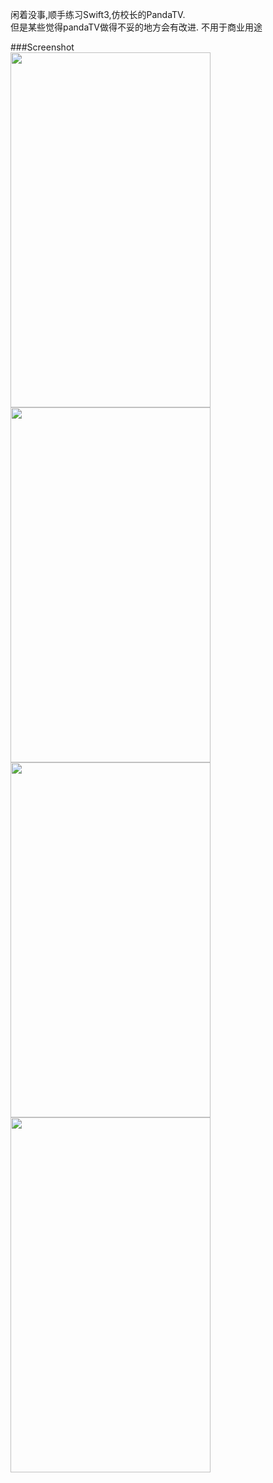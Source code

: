 闲着没事,顺手练习Swift3,仿校长的PandaTV.  
但是某些觉得pandaTV做得不妥的地方会有改进.
不用于商业用途  

###Screenshot  
<img src="https://github.com/SnipDog/ETV/blob/master/Screenshot/shot1.png" height="568" width="320" />
<img src="https://github.com/SnipDog/ETV/blob/master/Screenshot/shot2.png" height="568" width="320" />
<img src="https://github.com/SnipDog/ETV/blob/master/Screenshot/shot3.png" height="568" width="320" />
<img src="https://github.com/SnipDog/ETV/blob/master/Screenshot/shot4.png" height="568" width="320" />